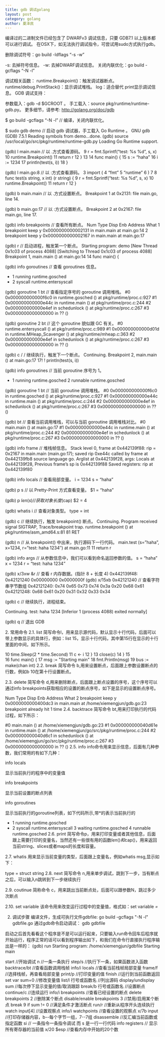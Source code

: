 ```yaml
---
title: gdb 调试golang
layout: post
category: golang
author: 夏泽民
---
```

编译过的二进制文件已经包含了 DWARFv3 调试信息，只要 GDB7.1 以上版本都可以进行调试。 在OSX下，如无法执行调试指令，可尝试用sudo方式执行gdb。

删除调试符号：go build -ldflags “-s -w”

-s: 去掉符号信息。
-w: 去掉DWARF调试信息。
关闭内联优化：go build -gcflags “-N -l”

调试相关函数：
runtime.Breakpoint()：触发调试器断点。
runtime/debug.PrintStack()：显示调试堆栈。
log：适合替代 print显示调试信息。
GDB 调试支持：

参数载入：gdb -d $GCROOT 。
手工载入：source pkg/runtime/runtime-gdb.py。
更多细节，请参考: http://golang.org/doc/gdb
<!-- more -->
$ go build -gcflags “-N -l” // 编译，关闭内联优化。

$ sudo gdb demo // 启动 gdb 调试器，手工载入 Go Runtime 。
GNU gdb (GDB) 7.5.1
Reading symbols from demo…done.
(gdb) source /usr/local/go/src/pkg/runtime/runtime-gdb.py
Loading Go Runtime support.

(gdb) l main.main // 以 .方式查看源码。
9 r = fmt.Sprintf(“test: %s %d”, s, x)
10 runtime.Breakpoint()
11 return r
12 }
13
14 func main() {
15 s := “haha”
16 i := 1234
17 println(test(s, i))
18 }

(gdb) l main.go:8 // 以 :方式查看源码。
3 import (
4 “fmt”
5 “runtime”
6 )
7
8 func test(s string, x int) (r string) {
9 r = fmt.Sprintf(“test: %s %d”, s, x)
10 runtime.Breakpoint()
11 return r
12 }

(gdb) b main.main // 以 .方式设置断点。
Breakpoint 1 at 0x2131: file main.go, line 14.

(gdb) b main.go:17 // 以 :方式设置断点。
Breakpoint 2 at 0x2167: file main.go, line 17.

(gdb) info breakpoints // 查看所有断点。
Num Type Disp Enb Address What
1 breakpoint keep y 0x0000000000002131 in main.main at main.go:14
2 breakpoint keep y 0x0000000000002167 in main.main at main.go:17

(gdb) r // 启动进程，触发第一个断点。
Starting program: demo
[New Thread 0x1c03 of process 4088]
[Switching to Thread 0x1c03 of process 4088]
Breakpoint 1, main.main () at main.go:14
14 func main() {

(gdb) info goroutines // 查看 goroutines 信息。
* 1 running runtime.gosched
* 2 syscall runtime.entersyscall

(gdb) goroutine 1 bt // 查看指定序号的 goroutine 调用堆栈。
#0 0x000000000000f6c0 in runtime.gosched () at pkg/runtime/proc.c:927
#1 0x000000000000e44c in runtime.main () at pkg/runtime/proc.c:244
#2 0x000000000000e4ef in schedunlock () at pkg/runtime/proc.c:267
#3 0x0000000000000000 in ?? ()

(gdb) goroutine 2 bt // 这个 goroutine 貌似跟 GC 有关。
#0 runtime.entersyscall () at pkg/runtime/proc.c:989
#1 0x000000000000d01d in runtime.MHeap_Scavenger () at pkg/runtime/mheap.c:363
#2 0x000000000000e4ef in schedunlock () at pkg/runtime/proc.c:267
#3 0x0000000000000000 in ?? ()

(gdb) c / / 继续执行，触发下一个断点。
Continuing.
Breakpoint 2, main.main () at main.go:17
17! ! println(test(s, i))

(gdb) info goroutines // 当前 goroutine 序号为 1。
* 1 running runtime.gosched
2 runnable runtime.gosched

(gdb) goroutine 1 bt // 当前 goroutine 调用堆栈。
#0 0x000000000000f6c0 in runtime.gosched () at pkg/runtime/proc.c:927
#1 0x000000000000e44c in runtime.main () at pkg/runtime/proc.c:244
#2 0x000000000000e4ef in schedunlock () at pkg/runtime/proc.c:267
#3 0x0000000000000000 in ?? ()

(gdb) bt // 查看当前调⽤堆栈，可以与当前 goroutine 调用堆栈对比。
#0 main.main () at main.go:17
#1 0x000000000000e44c in runtime.main () at pkg/runtime/proc.c:244
#2 0x000000000000e4ef in schedunlock () at pkg/runtime/proc.c:267
#3 0x0000000000000000 in ?? ()

(gdb) info frame // 堆栈帧信息。
Stack level 0, frame at 0x442139f88:
rip = 0x2167 in main.main (main.go:17); saved rip 0xe44c
called by frame at 0x442139fb8
source language go.
Arglist at 0x442139f28, args:
Locals at 0x442139f28, Previous frame’s sp is 0x442139f88
Saved registers:
rip at 0x442139f80

(gdb) info locals // 查看局部变量。
i = 1234
s = “haha”

(gdb) p s // 以 Pretty-Print 方式查看变量。
$1 = “haha”

(gdb) p $len(s) // 获取对象长度($cap)
$2 = 4

(gdb) whatis i // 查看对象类型。
type = int

(gdb) c // 继续执行，触发 breakpoint() 断点。
Continuing.
Program received signal SIGTRAP, Trace/breakpoint trap.
runtime.breakpoint () at pkg/runtime/asm_amd64.s:81
81 RET

(gdb) n // 从 breakpoint() 中出来，执行源码下一行代码。
main.test (s=”haha”, x=1234, r=”test: haha 1234″) at main.go:11
11 return r

(gdb) info args // 从参数信息中，我们可以看到命名返回参数的值。
s = “haha”
x = 1234
r = “test: haha 1234”

(gdb) x/3xw &r // 查看 r 内存数据。(指针 8 + 长度 4)
0x442139f48: 0x42121240 0x00000000 0x0000000f
(gdb) x/15xb 0x42121240 // 查看字符串字节数组
0x42121240: 0x74 0x65 0x73 0x74 0x3a 0x20 0x68 0x61
0x42121248: 0x68 0x61 0x20 0x31 0x32 0x33 0x34

(gdb) c // 继续执行，进程结束。

Continuing.
test: haha 1234
[Inferior 1 (process 4088) exited normally]

(gdb) q // 退出 GDB

2. 常用命令
2.1. list
简写命令l，用来显示源代码，默认显示十行代码，后面可以带上参数显示的具体行，例如：list 15，显示十行代码，其中第15行在显示的十行里面的中间，如下所示。

  10	        time.Sleep(2 * time.Second)
  11	        c <- i
  12	    }
  13	    close(c)
  14	}
  15	
  16	func main() {
  17	    msg := "Starting main"
  18	    fmt.Println(msg)
  19	    bus := make(chan int)
2.2. break
简写命令 b,用来设置断点，后面跟上参数设置断点的行数，例如b 10在第十行设置断点。

2.3. delete
简写命令 d,用来删除断点，后面跟上断点设置的序号，这个序号可以通过info breakpoints获取相应的设置的断点序号，如下是显示的设置断点序号。

  Num     Type           Disp Enb Address            What
  2       breakpoint     keep y   0x0000000000400dc3 in main.main at /home/xiemengjun/gdb.go:23
  breakpoint already hit 1 time
2.4. backtrace
简写命令 bt,用来打印执行的代码过程，如下所示：

  #0  main.main () at /home/xiemengjun/gdb.go:23
  #1  0x000000000040d61e in runtime.main () at /home/xiemengjun/go/src/pkg/runtime/proc.c:244
  #2  0x000000000040d6c1 in schedunlock () at /home/xiemengjun/go/src/pkg/runtime/proc.c:267
  #3  0x0000000000000000 in ?? ()
2.5. info
info命令用来显示信息，后面有几种参数，我们常用的有如下几种：

info locals

显示当前执行的程序中的变量值

info breakpoints

显示当前设置的断点列表

info goroutines

显示当前执行的goroutine列表，如下代码所示,带*的表示当前执行的

  * 1  running runtime.gosched
  * 2  syscall runtime.entersyscall
    3  waiting runtime.gosched
    4 runnable runtime.gosched
2.6. print
简写命令p，用来打印变量或者其他信息，后面跟上需要打印的变量名，当然还有一些很有用的函数$len()和$cap()，用来返回当前string、slices或者maps的长度和容量。

2.7. whatis
用来显示当前变量的类型，后面跟上变量名，例如whatis msg,显示如下：

  type = struct string
2.8. next
简写命令 n,用来单步调试，跳到下一步，当有断点之后，可以输入n跳转到下一步继续执行

2.9. coutinue
简称命令 c，用来跳出当前断点处，后面可以跟参数N，跳过多少次断点

2.10. set variable
该命令用来改变运行过程中的变量值，格式如：set variable <var>=<value>

2. 调试步骤
编译文件，生成可执行文件gdbfile:
go build -gcflags "-N -l" gdbfile.go
通过gdb命令启动调试：
gdb gdbfile

启动之后首先看看这个程序是不是可以运行起来，只要输入run命令回车后程序就开始运行，程序正常的话可以看到程序输出如下，和我们在命令行直接执行程序输出是一样的：
(gdb) run
Starting program: /home/xiemengjun/gdbfile
Starting main

start                         //开始调试
n                             //一条一条执行
step/s                        //执行下一条，如果函数进入函数
backtrace/bt                  //查看函数调用栈帧
info/i locals                 //查看当前栈帧局部变量
frame/f                       //选择栈帧，再查看局部变量
print/p                       //打印变量的值
finish                        //运行到当前函数返回
set var sum=0                 //修改变量值
list/l 行号或函数名             //列出源码
display/undisplay sum         //每次停下显示变量的值/取消跟踪
break/b  行号或函数名           //设置断点
continue/c                    //连续运行
info/i breakpoints            //查看已经设置的断点
delete breakpoints 2          //删除某个断点
disable/enable breakpoints 3  //禁用/启用某个断点
break 9 if sum != 0           //满足条件才激活断点
run/r                         //重新从程序开头连续执行
watch input[4]                //设置观察点
info/i watchpoints            //查看设置的观察点
x/7b input                    //打印存储器内容，b--每个字节一组，7--7组
disassemble                   //反汇编当前函数或指定函数
si                            // 一条指令一条指令调试 而 s 是一行一行代码
info registers                // 显示所有寄存器的当前值
x/20 $esp                    //查看内存中开始的20个数
